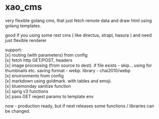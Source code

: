 # xao_cms
very flexible golang cms, that just fetch remote data and draw html using golang templates.  

good if you using some rest cms ( like directus, strapi, hasura ) and need just flexible renderer  
  
support:  
[x] routing (with parameters) from config  
[x] fetch http GET/POST, headers  
[x] image processing (from source to dest). if file exists - skip... using for thumbnails etc. saving format - webp. library - chai2010/webp  
[x] environments from config  
[x] markdown using goldmark. with tables and emoji.  
[x] bluemonday sanitize function  
[x] sprig v3 functions  
[x] pass GET reqest params to template env  
  
now - production ready, but if next releases some functions / libraries can be changed.  
